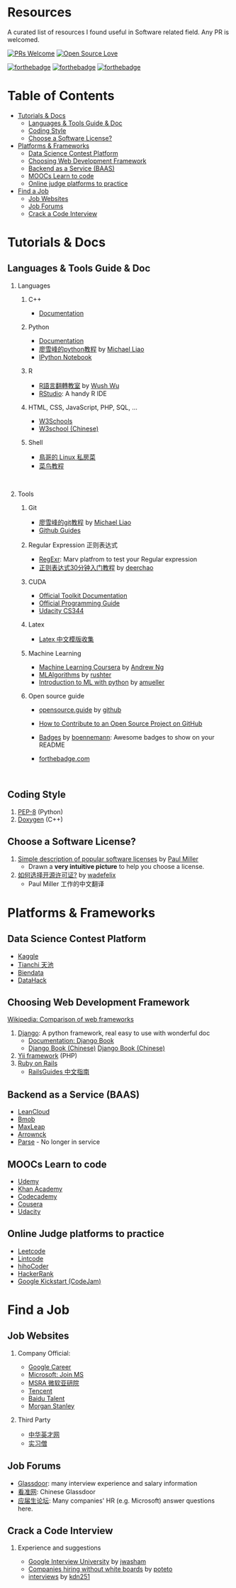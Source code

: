 # Resources

A curated list of resources I found useful in Software related field. Any PR is welcomed.

[![PRs Welcome](https://img.shields.io/badge/PRs-welcome-brightgreen.svg?style=flat-square)](http://makeapullrequest.com)
[![Open Source Love](https://badges.frapsoft.com/os/v3/open-source.png?v=103)](https://github.com/ellerbrock/open-source-badge/)

[![forthebadge](http://forthebadge.com/badges/built-by-developers.svg)](http://forthebadge.com)
[![forthebadge](http://forthebadge.com/badges/built-with-love.svg)](http://forthebadge.com)
[![forthebadge](http://forthebadge.com/images/badges/check-it-out.svg)](http://forthebadge.com)



# Table of Contents

* [Tutorials &amp; Docs](#tutorials--docs)
     * [Languages &amp; Tools Guide &amp; Doc](#languages--tools-guide--doc)
     * [Coding Style](#coding-style)
     * [Choose a Software License?](#choose-a-software-license)
* [Platforms &amp; Frameworks](#platforms--frameworks)
     * [Data Science Contest Platform](#data-science-contest-platform)
     * [Choosing Web Development Framework](#choosing-web-development-framework)
     * [Backend as a Service (BAAS)](#backend-as-a-service-baas)
     * [MOOCs Learn to code](#moocs-learn-to-code)
     * [Online judge platforms to practice](#online-judge-platforms-to-practice)
* [Find a Job](#find-a-job)
     * [Job Websites](#job-websites)
     * [Job Forums](#job-forums)
     * [Crack a Code Interview](#crack-a-code-interview)



# Tutorials & Docs



## Languages & Tools Guide & Doc

1. Languages
   1. C++
      - [Documentation](http://www.cplusplus.com)

   2. Python
      - [Documentation](https://docs.python.org/2.7/)
      - [廖雪峰的python教程](http://www.liaoxuefeng.com/wiki/001374738125095c955c1e6d8bb493182103fac9270762a000) by [Michael Liao](https://github.com/michaelliao)
      - [IPython Notebook](http://ipython.org)

   3. R
      - [R語言翻轉教室](http://datascienceandr.org) by [Wush Wu](https://github.com/wush978)
      - [RStudio](https://www.rstudio.com): A handy R IDE

   4. HTML, CSS, JavaScript, PHP, SQL, ...

      * [W3Schools](https://www.w3schools.com)
      * [W3school (Chinese)](http://www.w3school.com.cn)

   5. Shell

      - [鳥哥的 Linux 私房菜](http://linux.vbird.org)
      - [菜鸟教程](http://www.runoob.com/linux/linux-tutorial.html)

      ​

2. Tools

   1. Git
      - [廖雪峰的git教程](http://www.liaoxuefeng.com/wiki/0013739516305929606dd18361248578c67b8067c8c017b000) by [Michael Liao](https://github.com/michaelliao)
      - [Github Guides](https://guides.github.com/activities/hello-world/)

   2. Regular Expression 正则表达式
      * [RegExr](http://regexr.com): Marv platfrom to test your Regular expression
      * [正则表达式30分钟入门教程](http://deerchao.net/tutorials/regex/regex.htm) by [deerchao](http://deerchao.net)

   3. CUDA
      * [Official Toolkit Documentation](http://docs.nvidia.com/cuda/index.html#)
      * [Official Programming Guide](http://docs.nvidia.com/cuda/cuda-c-programming-guide/index.html#axzz4chzkIh5d)
      * [Udacity CS344](https://www.udacity.com/wiki/cs344)

   4. Latex

      * [Latex 中文模版收集](https://github.com/DeathKing/LaTeX-Template-Cn)

   5. Machine Learning

      * [Machine Learning Coursera](https://www.coursera.org/learn/machine-learning) by [Andrew Ng](http://www.andrewng.org)
      * [MLAlgorithms](https://github.com/rushter/MLAlgorithms) by [rushter](https://github.com/rushter)
      * [Introduction to ML with python](https://github.com/amueller/introduction_to_ml_with_python) by [amueller](https://github.com/amueller)

   6. Open source guide

      * [opensource.guide](https://opensource.guide) by [github](https://github.com/github/opensource.guide)

      * [How to Contribute to an Open Source Project on GitHub](https://egghead.io/courses/how-to-contribute-to-an-open-source-project-on-github)

      * [Badges](https://github.com/boennemann/badges) by [boennemann](https://github.com/boennemann): Awesome badges to show on your README

      * [forthebadge.com](http://forthebadge.com)

        ​

## Coding Style

1. [PEP-8](https://www.python.org/dev/peps/pep-0008/) (Python)
2. [Doxygen](http://www.doxygen.nl) (C++)





## Choose a Software License?

1. [Simple description of popular software licenses](http://paulmillr.com/posts/simple-description-of-popular-software-licenses/) by [Paul Miller](http://paulmillr.com/posts/simple-description-of-popular-software-licenses/)
   - Drawn a __very intuitive picture__ to help you choose a license.
2. [如何选择开源许可证?](http://blog.csdn.net/wadefelix/article/details/6384317) by [wadefelix](http://blog.csdn.net/wadefelix)
   - Paul Miller 工作的中文翻译




# Platforms & Frameworks

## Data Science Contest Platform

* [Kaggle](https://www.kaggle.com)
* [Tianchi 天池](https://tianchi.shuju.aliyun.com)
* [Biendata](https://biendata.com)
* [DataHack](https://datahack.analyticsvidhya.com/contest/all/)


## Choosing Web Development Framework

[Wikipedia: Comparison of web frameworks](https://en.wikipedia.org/wiki/Comparison_of_web_frameworks#PHP)

1. [Django](https://www.djangoproject.com): A python framework, real easy to use with wonderful doc
   - [Documentation: Django Book](http://djangobook.com)
   - [Django Book (Chinese)](http://djangobook.py3k.cn) [Django Book (Chinese)](http://djangobook-cn.readthedocs.io/en/latest/)
2. [Yii framework](http://www.yiiframework.com) (PHP)
3. [Ruby on Rails](http://rubyonrails.org)
   - [RailsGuides 中文指南](http://guides.ruby-china.org)




## Backend as a Service (BAAS)

* [LeanCloud](https://leancloud.cn)
* [Bmob](http://www.bmob.cn)
* [MaxLeap](https://maxleap.cn/s/web/zh_cn/index.html)
* [Arrownck](http://docs.arrownock.com)
* [Parse](http://parseplatform.org) - No longer in service




## MOOCs Learn to code

* [Udemy](https://www.udemy.com)
* [Khan Academy](https://www.khanacademy.org)
* [Codecademy](https://www.codecademy.com)
* [Cousera](https://www.coursera.org)
* [Udacity](https://www.udacity.com)


## Online Judge platforms to practice

* [Leetcode](http://www.leetcode.com)
* [Lintcode](http://www.lintcode.com)
* [hihoCoder](http://www.hihocoder.com)
* [HackerRank](https://www.hackerrank.com/)
* [Google Kickstart (CodeJam)](https://code.google.com/codejam/kickstart)




# Find a Job

## Job Websites

1. Company Official:
   - [Google Career](http://careers.google.com)
   - [Microsoft: Join MS](http://joinms.com/cn_c/index.html)
   - [MSRA 微软亚研院](http://www.msra.cn/zh-cn/jobs/interns/internopenings.aspx)
   - [Tencent](http://join.qq.com)
   - [Baidu Talent](http://talent.baidu.com/external/baidu/index.html#/)
   - [Morgan Stanley](http://www.morganstanley.com/people-opportunities/students-graduates)


1. Third Party
   - [中华英才网](http://www.chinahr.com/beijing/)
   - [实习僧](http://www.shixiseng.com)

## Job Forums

- [Glassdoor](https://www.glassdoor.com): many interview experience and salary information
- [看准网](http://www.kanzhun.com): Chinese Glassdoor
- [应届生论坛](http://bbs.yingjiesheng.com/forum.php?gid=848): Many companies' HR (e.g. Microsoft) answer questions here.



## Crack a Code Interview

1. Experience and suggestions

   - [Google Interview University](https://github.com/jwasham/google-interview-university) by [jwasham](https://github.com/jwasham)
   - [Companies hiring without white boards](https://github.com/poteto/hiring-without-whiteboards) by [poteto](https://github.com/poteto)
   - [interviews](https://github.com/kdn251/interviews) by [kdn251](https://github.com/kdn251)

   ​
